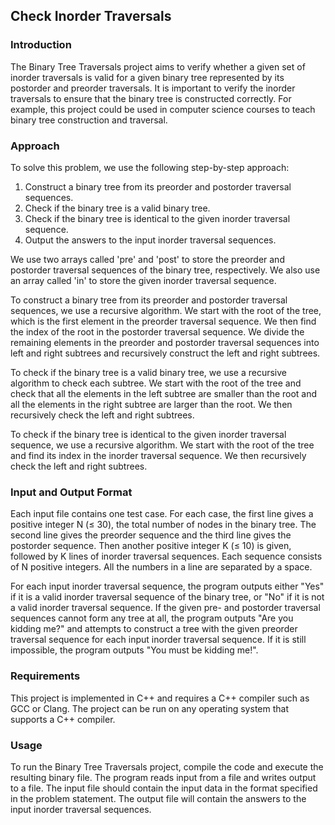 ## Check Inorder Traversals

### Introduction

The Binary Tree Traversals project aims to verify whether a given set of inorder traversals is valid for a given binary tree represented by its postorder and preorder traversals. It is important to verify the inorder traversals to ensure that the binary tree is constructed correctly. For example, this project could be used in computer science courses to teach binary tree construction and traversal.

### Approach

To solve this problem, we use the following step-by-step approach:

1. Construct a binary tree from its preorder and postorder traversal sequences.
2. Check if the binary tree is a valid binary tree.
3. Check if the binary tree is identical to the given inorder traversal sequence.
4. Output the answers to the input inorder traversal sequences.

We use two arrays called 'pre' and 'post' to store the preorder and postorder traversal sequences of the binary tree, respectively. We also use an array called 'in' to store the given inorder traversal sequence.

To construct a binary tree from its preorder and postorder traversal sequences, we use a recursive algorithm. We start with the root of the tree, which is the first element in the preorder traversal sequence. We then find the index of the root in the postorder traversal sequence. We divide the remaining elements in the preorder and postorder traversal sequences into left and right subtrees and recursively construct the left and right subtrees.

To check if the binary tree is a valid binary tree, we use a recursive algorithm to check each subtree. We start with the root of the tree and check that all the elements in the left subtree are smaller than the root and all the elements in the right subtree are larger than the root. We then recursively check the left and right subtrees.

To check if the binary tree is identical to the given inorder traversal sequence, we use a recursive algorithm. We start with the root of the tree and find its index in the inorder traversal sequence. We then recursively check the left and right subtrees.

### Input and Output Format

Each input file contains one test case. For each case, the first line gives a positive integer N (≤ 30), the total number of nodes in the binary tree. The second line gives the preorder sequence and the third line gives the postorder sequence. Then another positive integer K (≤ 10) is given, followed by K lines of inorder traversal sequences. Each sequence consists of N positive integers. All the numbers in a line are separated by a space.

For each input inorder traversal sequence, the program outputs either "Yes" if it is a valid inorder traversal sequence of the binary tree, or "No" if it is not a valid inorder traversal sequence. If the given pre- and postorder traversal sequences cannot form any tree at all, the program outputs "Are you kidding me?" and attempts to construct a tree with the given preorder traversal sequence for each input inorder traversal sequence. If it is still impossible, the program outputs "You must be kidding me!".

### Requirements

This project is implemented in C++ and requires a C++ compiler such as GCC or Clang. The project can be run on any operating system that supports a C++ compiler.

### Usage

To run the Binary Tree Traversals project, compile the code and execute the resulting binary file. The program reads input from a file and writes output to a file. The input file should contain the input data in the format specified in the problem statement. The output file will contain the answers to the input inorder traversal sequences.
